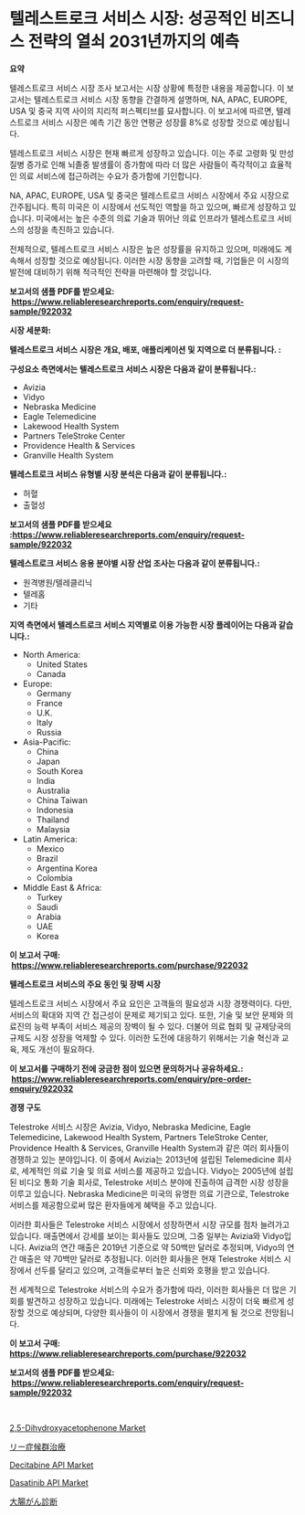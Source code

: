 <p><h1>텔레스트로크 서비스 시장: 성공적인 비즈니스 전략의 열쇠 2031년까지의 예측</h1></p><p><strong>요약</strong></p>
<p><p>텔레스트로크 서비스 시장 조사 보고서는 시장 상황에 특정한 내용을 제공합니다. 이 보고서는 텔레스트로크 서비스 시장 동향을 간결하게 설명하며, NA, APAC, EUROPE, USA 및 중국 지역 사이의 지리적 퍼스펙티브를 묘사합니다. 이 보고서에 따르면, 텔레스트로크 서비스 시장은 예측 기간 동안 연평균 성장률 8%로 성장할 것으로 예상됩니다.</p><p>텔레스트로크 서비스 시장은 현재 빠르게 성장하고 있습니다. 이는 주로 고령화 및 만성 질병 증가로 인해 뇌졸중 발생률이 증가함에 따라 더 많은 사람들이 즉각적이고 효율적인 의료 서비스에 접근하려는 수요가 증가함에 기인합니다.</p><p>NA, APAC, EUROPE, USA 및 중국은 텔레스트로크 서비스 시장에서 주요 시장으로 간주됩니다. 특히 미국은 이 시장에서 선도적인 역할을 하고 있으며, 빠르게 성장하고 있습니다. 미국에서는 높은 수준의 의료 기술과 뛰어난 의료 인프라가 텔레스트로크 서비스의 성장을 촉진하고 있습니다.</p><p>전체적으로, 텔레스트로크 서비스 시장은 높은 성장률을 유지하고 있으며, 미래에도 계속해서 성장할 것으로 예상됩니다. 이러한 시장 동향을 고려할 때, 기업들은 이 시장의 발전에 대비하기 위해 적극적인 전략을 마련해야 할 것입니다.</p></p>
<p><strong>보고서의 샘플 PDF를 받으세요: &nbsp;<a href="https://www.reliableresearchreports.com/enquiry/request-sample/922032">https://www.reliableresearchreports.com/enquiry/request-sample/922032</a></strong></p>
<p><strong>시장 세분화:</strong></p>
<p><strong> 텔레스트로크 서비스 시장은 개요, 배포, 애플리케이션 및 지역으로 더 분류됩니다. :</strong></p>
<p><strong>구성요소 측면에서는 텔레스트로크 서비스 시장은 다음과 같이 분류됩니다.:</strong></p>
<p><ul><li>Avizia</li><li>Vidyo</li><li>Nebraska Medicine</li><li>Eagle Telemedicine</li><li>Lakewood Health System</li><li>Partners TeleStroke Center</li><li>Providence Health & Services</li><li>Granville Health System</li></ul></p>
<p><strong> 텔레스트로크 서비스 유형별 시장 분석은 다음과 같이 분류됩니다.:</strong></p>
<p><ul><li>허혈</li><li>출혈성</li></ul></p>
<p><strong>보고서의 샘플 PDF를 받으세요 :<a href="https://www.reliableresearchreports.com/enquiry/request-sample/922032">https://www.reliableresearchreports.com/enquiry/request-sample/922032</a></strong></p>
<p><strong> 텔레스트로크 서비스 응용 분야별 시장 산업 조사는 다음과 같이 분류됩니다.:</strong></p>
<p><ul><li>원격병원/텔레클리닉</li><li>텔레홈</li><li>기타</li></ul></p>
<p><strong>지역 측면에서 텔레스트로크 서비스 지역별로 이용 가능한 시장 플레이어는 다음과 같습니다.:</strong></p>
<p><ul>
    <li>
        North America:
        <ul>
            <li>United States</li>
            <li>Canada</li>
        </ul>
    </li>
    <li>
        Europe:
        <ul>
            <li>Germany</li>
            <li>France</li>
            <li>U.K.</li>
            <li>Italy</li>
            <li>Russia</li>
        </ul>
    </li>
    <li>
        Asia-Pacific:
        <ul>
            <li>China</li>
            <li>Japan</li>
            <li>South Korea</li>
            <li>India</li>
            <li>Australia</li>
            <li>China Taiwan</li>
            <li>Indonesia</li>
            <li>Thailand</li>
            <li>Malaysia</li>
        </ul>
    </li>
    <li>
        Latin America:
        <ul>
            <li>Mexico</li>
            <li>Brazil</li>
            <li>Argentina Korea</li>
            <li>Colombia</li>
        </ul>
    </li>
    <li>
        Middle East & Africa:
        <ul>
            <li>Turkey</li>
            <li>Saudi</li>
            <li>Arabia</li>
            <li>UAE</li>
            <li>Korea</li>
        </ul>
    </li>
    </ul></p>
<p><strong>이 보고서 구매: &nbsp;<a href="https://www.reliableresearchreports.com/purchase/922032">https://www.reliableresearchreports.com/purchase/922032</a></strong></p>
<p><strong>텔레스트로크 서비스의 주요 동인 및 장벽 시장</strong></p>
<p><p>텔레스트로크 서비스 시장에서 주요 요인은 고객들의 필요성과 시장 경쟁력이다. 다만, 서비스의 확대와 지역 간 접근성이 문제로 제기되고 있다. 또한, 기술 및 보안 문제와 의료진의 능력 부족이 서비스 제공의 장벽이 될 수 있다. 더불어 의료 협회 및 규제당국의 규제도 시장 성장을 억제할 수 있다. 이러한 도전에 대응하기 위해서는 기술 혁신과 교육, 제도 개선이 필요하다.</p></p>
<p><strong>이 보고서를 구매하기 전에 궁금한 점이 있으면 문의하거나 공유하세요.: &nbsp;<a href="https://www.reliableresearchreports.com/enquiry/pre-order-enquiry/922032">https://www.reliableresearchreports.com/enquiry/pre-order-enquiry/922032</a></strong></p>
<p><strong>경쟁 구도</strong></p>
<p><p>Telestroke 서비스 시장은 Avizia, Vidyo, Nebraska Medicine, Eagle Telemedicine, Lakewood Health System, Partners TeleStroke Center, Providence Health & Services, Granville Health System과 같은 여러 회사들이 경쟁하고 있는 분야입니다. 이 중에서 Avizia는 2013년에 설립된 Telemedicine 회사로, 세계적인 의료 기술 및 의료 서비스를 제공하고 있습니다. Vidyo는 2005년에 설립된 비디오 통화 기술 회사로, Telestroke 서비스 분야에 진출하여 급격한 시장 성장을 이루고 있습니다. Nebraska Medicine은 미국의 유명한 의료 기관으로, Telestroke 서비스를 제공함으로써 많은 환자들에게 혜택을 주고 있습니다.</p><p>이러한 회사들은 Telestroke 서비스 시장에서 성장하면서 시장 규모를 점차 늘려가고 있습니다. 매출면에서 강세를 보이는 회사들도 있으며, 그중 일부는 Avizia와 Vidyo입니다. Avizia의 연간 매출은 2019년 기준으로 약 50백만 달러로 추정되며, Vidyo의 연간 매출은 약 70백만 달러로 추정됩니다. 이러한 회사들은 현재 Telestroke 서비스 시장에서 선두를 달리고 있으며, 고객들로부터 높은 신뢰와 호평을 받고 있습니다.</p><p>전 세계적으로 Telestroke 서비스의 수요가 증가함에 따라, 이러한 회사들은 더 많은 기회를 발견하고 성장하고 있습니다. 미래에는 Telestroke 서비스 시장이 더욱 빠르게 성장할 것으로 예상되며, 다양한 회사들이 이 시장에서 경쟁을 펼치게 될 것으로 전망됩니다.</p></p>
<p><strong>이 보고서 구매: &nbsp; <a href="https://www.reliableresearchreports.com/purchase/922032">https://www.reliableresearchreports.com/purchase/922032</a></strong></p>
<p><strong>보고서의 샘플 PDF를 받으세요: &nbsp;<a href="https://www.reliableresearchreports.com/enquiry/request-sample/922032">https://www.reliableresearchreports.com/enquiry/request-sample/922032</a></strong><strong></strong></p>
<p>&nbsp;</p>
<p><p><a href="https://github.com/zjyglelu/Market-Research-Report-List-1/blob/main/25-dihydroxyacetophenone-market.md">2,5-Dihydroxyacetophenone Market</a></p><p><a href="https://github.com/mohamedbakry57/Market-Research-Report-List-2/blob/main/4344141182435.md">リー症候群治療</a></p><p><a href="https://issuu.com/reportprime-2/docs/decitabine-api-market-size-2030.pptx">Decitabine API Market</a></p><p><a href="https://issuu.com/reportprime-2/docs/dasatinib-api-market-size-2030.pptx">Dasatinib API Market</a></p><p><a href="https://github.com/lababdou/Market-Research-Report-List-2/blob/main/4946823182436.md">大腸がん診断</a></p></p>